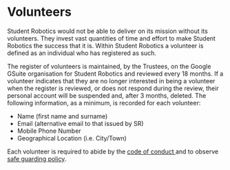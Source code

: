 # Volunteers

Student Robotics would not be able to deliver on its mission without its volunteers. They invest vast quantities of time and effort to make Student Robotics the success that it is. Within Student Robotics a volunteer is defined as an individual who has registered as such.

The register of volunteers is maintained, by the Trustees, on the Google GSuite organisation for Student Robotics and reviewed every 18 months. If a volunteer indicates that they are no longer interested in being a volunteer when the register is reviewed, or does not respond during the review, their personal account will be suspended and, after 3 months, deleted. The following information, as a minimum, is recorded for each volunteer:

* Name \(first name and surname\)
* Email \(alternative email to that issued by SR\)
* Mobile Phone Number
* Geographical Location \(i.e. City/Town\)

Each volunteer is required to abide by the  [code of conduct ](code-of-conduct.md) and to observe  [safe guarding policy](safeguarding.md). 
